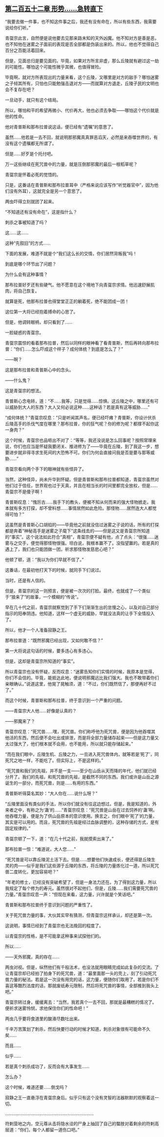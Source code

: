 ## [第二百五十二章 形势……急转直下](https://www.xxbiquge.com/11_11207/9233322.html)


  “我要去做一件事，也不知这件事之后，我还有没有命在，所以有些东西，我需要说给你们听。”

  青虿宗此言，自然便是说他要去见那来路未知的天外凶魔。他不知对方是善是恶，也不知他在迷雾之子面前的表现是否全部都是伪装出来的。所以，他也不觉得自己百分之百能活着回来。

  但是，见面总归是要见面的。毕竟，如果对方所言非虚，那么丘陵就有避过这一劫的可能性。哪怕这个可能性微乎其微，也值得冒险。

  毕竟啊，就对方所表现出的力量来看，这个丘陵，又哪里是对方的敌手？哪怕迷雾之子倾其所有，只怕也只能勉强击退对方——而就算对方退走，丘陵子民的文明也会不复存在吧？

  一旦动手，就只有这个结局。

  所以，哪怕和平的希望再微小、代价再大，他也必须去争取——哪怕这个代价就是他的性命。

  他对青普斯和那布拉普说这话，便已经有“遗嘱”的意思了。

  虽然……他若是一去不回，就说明那邪魔真真罪恶滔天，必然是来吞噬世界的，有没有这个遗嘱都无所谓了。

  但是……好歹是个托付吧。

  万一这些继续在死咒兽中的力量，就是压倒那邪魔的最后一根稻草呢？

  青虿宗是怀着必死的觉悟的。

  只是，这番话在青普斯和那布拉普耳中（严格来说应该写作“听觉器官中”，因为他们没有外耳），这就完全是另一个意思了。

  两虫吓得立刻就团了起来。

  “不知道还有没有命在”，这是指什么？

  刺杀之事被知道了吗？

  这……这……

  这种“先叙旧”的方式……

  下面的发展，难道不就是个“我们这么长的交情，你们居然背叛我”吗！

  到底是哪个环节出了问题？

  为什么会有这种事情？

  那布拉普好歹还有些硬气。他不愿意在这个境地下向青虿宗求情。他迅速舒展肌肉，将自己恢复。

  就算是死，他那布拉普也得堂堂正正的躺着死，绝不能团成一团！

  这位第一大将已经抱着搏命的心思了。

  但是，他调转眼柄，却只看到了……

  一脸疑惑的青虿宗。

  青虿宗震惊的看着那布拉普，然后以同样的眼神看了看青普斯，然后再转向那布拉普：“你们……怎么吓成这个样子？成何体统？到底是怎么了？”

  ——啊？

  这是那布拉普和青普斯心中的念头。

  ——什么鬼？

  这是青虿宗的想法。

  青普斯心念电转，道：“不……我等，只是觉得……惊惧。这丘陵之中，哪里还有可以威胁到大人的东西？大人又何必说这种……这种话？若是真有这等威胁……”

  “成何体统？”青虿宗叹息：“只是听闻其声名，便已经吓瘫？青普斯，你设计伏杀丘陵高手的杀伐气度在哪里？那布拉普，你的狂气呢？你的修为呢？都撑不起你这一身肉？”

  这个时候，青虿宗也品咂出不对了：“等等，我还没说是怎么回事呢？按照常理来说，你们也应当是怀疑我要闭关、推进修为了——毕竟在丘陵，到了我这一步，想要进步就非得寻求生死间的大恐怖不可。你们为何会直接问我是否是要与那等威胁……”

  青虿宗看向两个手下的眼神就有些怪异了。

  当然，这种怪异，尚未升华到怀疑。但是青普斯和那布拉普都知道，青虿宗虽然对他们过于信任，世界观也过于天真，并且在相当长的时间里都完全放权，但是……青虿宗不是傻子啊！

  青普斯叹息：“傀厉古……我手下的教头，便被不知从何而来的强大怪物掳走。我本就有多方打探，却不曾料想……事情居然如此危险。那怪物……居然连大人都觉得可怕？”

  这虽然是青普斯心口胡掐的——毕竟他之前就没信过迷雾之子说的话，所有的打探都是奔着“神秘高手是迷雾之子麾下”这条线去的——但是这又是青虿宗所知道的“事实”。这个说法如此符合“真相”，青虿宗便不疑有他，点了点头：“很强……迷雾与之交手，便觉得那怪物很强。坦白说，我根本赢不了。没指望赢的。若是真的遇上了，我们也只能团做一团，祈求那怪物发慈悲心吧？”

  他顿了顿，道：“我以为你们早就不信了。”

  这番话，在最初他打天下的时候，就同手下们说过。

  当时，还是有人信的。

  但是，青虿宗的这一则预言，便是被一次次的打脸。最终，也就成了一个类似于“狼来了”的故事，一个模糊的“传说”。

  早在几十代之前，青虿宗就察觉到了手下们渐渐生出的怠慢之心，以及对自己部分指示的阳奉阴违。他知道，这样一个虚无的威胁，早就没法真的让手下全情投入了。

  所以，他才一个人准备寂静之王。

  那布拉普道：“既然邪魔已经出现，又如何敢不信？”

  第一大将说这句话的时候，要多违心有多违心。

  但是，这却是青虿宗所知道的“事实”。

  所以青虿宗也没有怀疑，反而叹息：“迷雾告知你们实情的时候，我原本是觉得，你们不会信的。毕竟，能抵达此地，便说明邪魔远比我们强大。我也不敢带着你们亲眼确认。”说道这里，他晃了晃触须，道：“不过，你们既然信了，那便再好不过了。”

  而这个时候，青普斯和那布拉普，终于意识到一个严重的问题。

  ——青虿宗大人他……好像是认真的？

  ——邪魔来了？

  青虿宗叹息：“死咒兽……嘿，死咒兽。你们称呼他为死咒兽，便是因为他吞噬其他活的东西，然后便不会吐出或排泄，而是将全部力量储存起来——但是这力量又太过强大了，他们根本就不会用，也不能用，所以就只能存储起来。”

  “而在我们眼中，丘陵生机、丘陵之力，一旦进入死咒兽体内，就等若是‘死了’，同死咒之地一样，不能吃了。但实际上，不是这样的。”

  “死咒兽和我们的先祖，并不是一支——至少在山岳从天而降的年代，他们就已经分开了。我们的先祖，和死咒兽的先祖，是截然不同的东西。我们或许是山岳之源诞生的一部分，而死咒兽，则是……有用的东西。”

  青普斯听得莫名其妙：“大人你在……说什么呀？”

  “丘陵里面没有类似的手法，所以你们就没有往这边想过。但是，我是知道的，外来者之中，有称之为‘蛊’的……”青虿宗叹息：“死咒兽是山岳在过去饲养的‘蛊’啊。他吞噬力量，便是为了供山岳原本的意识使用。换言之，你们眼中‘死了’的力量，其实是可以用的。而且，死咒兽的先祖是经过血脉调整的，这种存储的方式，是有固定规律的。”

  青虿宗顿了一下，道：“在几十代之前，我就摸索出来了。”

  那布拉普一惊：“难道说，大人您……”

  “死咒兽是可以靠丘陵泥土活下去。但是……想要他们快速成长，便还得是丘陵生灵的肉——似乎是我们这些源于丘陵的东西，将丘陵的力量炼化过一道，所以死咒兽二度转化，更加容易吧？”

  “年老的修士，已经没有突破希望了，但是一身法力还在。为了得到这力量，所以我规定了每个修为的寿元。虽然很对不起他们，但是，丘陵……我们需要死咒兽的力量。”青虿宗叹息一声：“但现在来看，这力量，兴许就是个笑话吧。”

  青普斯和那布拉普终于意识到问题的严重性了。

  关于死咒兽力量的事，大伙其实早有猜测，但青虿宗这样承认，却还是第一次。

  这说明，事情已经到了青虿宗也无法挽回的程度了。

  以青虿宗的性格，是不可能拿这种事来试探他们的。

  所以……

  ——天外邪魔，真的存在……

  两虫对视。但是，纵然他们有千般法术，也没法就用眼睛完成如此复杂的交流。了让青虿宗却已经拍了拍身下的死咒兽，道：“最里面那一头的壳上，刻了引动死咒兽力量的秘法。若是这一次没有用完的话，这力量，便随你们取用了。若是你们不喜这等酷烈法度的话，那就废纸寿元限制，然后将死咒兽的事情，全部推到我头上吧。”

  青虿宗转过身，缓缓离去：“当然，我若真个一去不回，那就是最糟糕的情况了。便祈求迷雾怜悯，求他保住你们的性命吧！”

  两虫几乎要将食道里的酸液尽数吐出来。

  千辛万苦策划了刺杀，然后快要行动的时候才知道，刺杀对象很有可能命不久矣……

  而且……

  似乎……

  若是真个刺杀成功了，反而会有大事发生……

  怎么办？

  这个时候，难道还要……倒戈吗？

  寂静之王一直悬浮在青虿宗身后。似乎只有这个没有灵智的法器默默的观察着这一切。

  ………………………………………………………………

  符剌营地之内，空元尊从击将隐水诠的尸身上抽回了自己的螯肢对着剩余的符剌高层道：“你们，每个人都留一道伤口吧。”
